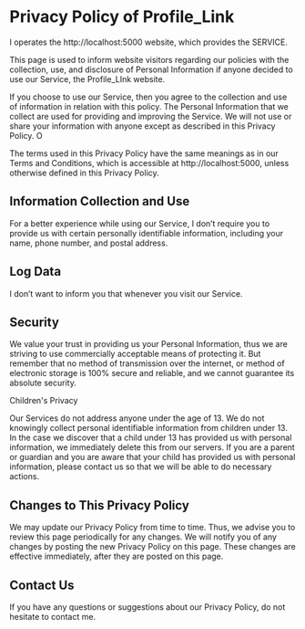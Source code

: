 <h1>Privacy Policy of Profile_Link</h1>

<p>I operates the http://localhost:5000 website, which provides the SERVICE.</p>

<p>This page is used to inform website visitors regarding our policies with the collection, use, and disclosure of Personal Information if anyone decided to use our Service, the Profile_LInk website.</p>

<p>If you choose to use our Service, then you agree to the collection and use of information in relation with this policy. The Personal Information that we collect are used for providing and improving the Service. We will not use or share your information with anyone except as described in this Privacy Policy. O

<p>The terms used in this Privacy Policy have the same meanings as in our Terms and Conditions, which is accessible at http://localhost:5000, unless otherwise defined in this Privacy Policy.</p>

<h2>Information Collection and Use</h2>

<p>For a better experience while using our Service, I don’t  require you to provide us with certain personally identifiable information, including your name, phone number, and postal address. </p>

<h2>Log Data</h2>

<p>I don’t  want to inform you that whenever you visit our Service.</p>

<h2>Security</h2>

<p>We value your trust in providing us your Personal Information, thus we are striving to use commercially acceptable means of protecting it. But remember that no method of transmission over the internet, or method of electronic storage is 100% secure and reliable, and we cannot guarantee its absolute security.</p>

<p>Children's Privacy</p>

<p>Our Services do not address anyone under the age of 13. We do not knowingly collect personal identifiable information from children under 13. In the case we discover that a child under 13 has provided us with personal information, we immediately delete this from our servers. If you are a parent or guardian and you are aware that your child has provided us with personal information, please contact us so that we will be able to do necessary actions.</p>

<h2>Changes to This Privacy Policy</h2>

<p>We may update our Privacy Policy from time to time. Thus, we advise you to review this page periodically for any changes. We will notify you of any changes by posting the new Privacy Policy on this page. These changes are effective immediately, after they are posted on this page.</p>

<h2>Contact Us</h2>

<p>If you have any questions or suggestions about our Privacy Policy, do not hesitate to contact me.</p>
